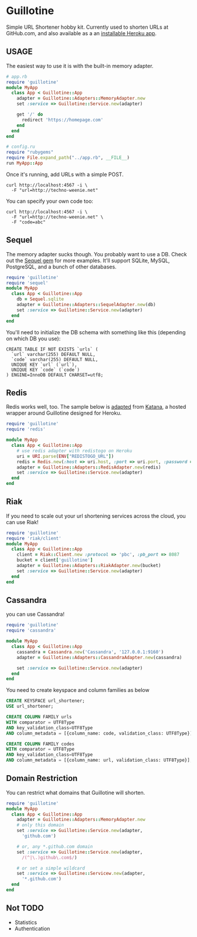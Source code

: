 # Guillotine

Simple URL Shortener hobby kit.  Currently used to shorten URLs at GitHub.com, and also available as a an [installable Heroku app](https://github.com/mrtazz/katana).

## USAGE

The easiest way to use it is with the built-in memory adapter.

```ruby
# app.rb
require 'guillotine'
module MyApp
  class App < Guillotine::App
    adapter = Guillotine::Adapters::MemoryAdapter.new
    set :service => Guillotine::Service.new(adapter)

    get '/' do
      redirect 'https://homepage.com'
    end
  end
end
```

```ruby
# config.ru
require "rubygems"
require File.expand_path("../app.rb", __FILE__)
run MyApp::App
```

Once it's running, add URLs with a simple POST.

    curl http://localhost:4567 -i \
      -F "url=http://techno-weenie.net"

You can specify your own code too:

    curl http://localhost:4567 -i \
      -F "url=http://techno-weenie.net" \
      -F "code=abc"

## Sequel

The memory adapter sucks though.  You probably want to use a DB.  Check
out the [Sequel gem](http://sequel.rubyforge.org/) for more examples.
It'll support SQLite, MySQL, PostgreSQL, and a bunch of other databases.

```ruby
require 'guillotine'
require 'sequel'
module MyApp
  class App < Guillotine::App
    db = Sequel.sqlite
    adapter = Guillotine::Adapters::SequelAdapter.new(db)
    set :service => Guillotine::Service.new(adapter)
  end
end
```

You'll need to initialize the DB schema with something like this
(depending on which DB you use):

```
CREATE TABLE IF NOT EXISTS `urls` (
  `url` varchar(255) DEFAULT NULL,
  `code` varchar(255) DEFAULT NULL,
  UNIQUE KEY `url` (`url`),
  UNIQUE KEY `code` (`code`)
) ENGINE=InnoDB DEFAULT CHARSET=utf8;
```

## Redis

Redis works well, too.  The sample below is [adapted](https://github.com/mrtazz/katana/blob/master/app.rb) from [Katana](https://github.com/mrtazz/katana), a hosted wrapper around Guillotine designed for Heroku.

```ruby
require 'guillotine'
require 'redis'

module MyApp
  class App < Guillotine::App
    # use redis adapter with redistogo on Heroku
    uri = URI.parse(ENV["REDISTOGO_URL"])
    redis = Redis.new(:host => uri.host, :port => uri.port, :password => uri.password)
    adapter = Guillotine::Adapters::RedisAdapter.new(redis)
    set :service => Guillotine::Service.new(adapter)
  end
end
```

## Riak

If you need to scale out your url shortening services across the cloud,
you can use Riak!

```ruby
require 'guillotine'
require 'riak/client'
module MyApp
  class App < Guillotine::App
    client = Riak::Client.new :protocol => 'pbc', :pb_port => 8087
    bucket = client['guillotine']
    adapter = Guillotine::Adapters::RiakAdapter.new(bucket)
    set :service => Guillotine::Service.new(adapter)
  end
end
```

## Cassandra

you can use Cassandra!

```ruby
require 'guillotine'
require 'cassandra'

module MyApp
  class App < Guillotine::App
    cassandra = Cassandra.new('Cassandra', '127.0.0.1:9160')
    adapter = Guillotine::Adapters::CassandraAdapter.new(cassandra)

    set :service => Guillotine::Service.new(adapter)
  end
end
```

You need to create keyspace and column families as below

```sql
CREATE KEYSPACE url_shortener;
USE url_shortener;

CREATE COLUMN FAMILY urls
WITH comparator = UTF8Type
AND key_validation_class=UTF8Type
AND column_metadata = [{column_name: code, validation_class: UTF8Type}];

CREATE COLUMN FAMILY codes
WITH comparator = UTF8Type
AND key_validation_class=UTF8Type
AND column_metadata = [{column_name: url, validation_class: UTF8Type}];
```

## Domain Restriction

You can restrict what domains that Guillotine will shorten.

```ruby
require 'guillotine'
module MyApp
  class App < Guillotine::App
    adapter = Guillotine::Adapters::MemoryAdapter.new
    # only this domain
    set :service => Guillotine::Service.new(adapter,
      'github.com')

    # or, any *.github.com domain
    set :service => Guillotine::Service.new(adapter,
      /(^|\.)github\.com$/)

    # or set a simple wildcard
    set :service => Guillotine::Servicew.new(adapter,
      '*.github.com')
  end
end
```

## Not TODO

* Statistics
* Authentication
